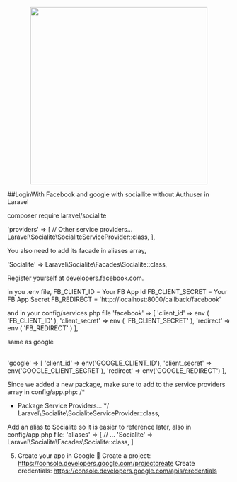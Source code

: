 <p align="center"><img src="https://res.cloudinary.com/dtfbvvkyp/image/upload/v1566331377/laravel-logolockup-cmyk-red.svg" width="400"></p>
</p>

##LoginWith Facebook and google with sociallite without Authuser in Laravel

composer require laravel/socialite

'providers' => [
    // Other service providers...
Laravel\Socialite\SocialiteServiceProvider::class,
],

<p>You also need to add its facade in aliases array,</p>
'Socialite' => Laravel\Socialite\Facades\Socialite::class,

<p>Register yourself at developers.facebook.com.
</p>

in you .env file,
FB_CLIENT_ID = Your FB App Id
FB_CLIENT_SECRET = Your FB App Secret
FB_REDIRECT = 'http://localhost:8000/callback/facebook'

and in your config/services.php file
'facebook' => [ 
                'client_id' => env ( 'FB_CLIENT_ID' ),
                'client_secret' => env ( 'FB_CLIENT_SECRET' ),
                'redirect' => env ( 'FB_REDIRECT' ) 
        ],
        <p>same as google</p> 
      <p>  
        'google' => [
    'client_id'     => env('GOOGLE_CLIENT_ID'),
    'client_secret' => env('GOOGLE_CLIENT_SECRET'),
    'redirect'      => env('GOOGLE_REDIRECT')
],</p>
Since we added a new package, make sure to add to the service providers array in config/app.php:
/*
* Package Service Providers...
*/
Laravel\Socialite\SocialiteServiceProvider::class,

Add an alias to Socialite so it is easier to reference later, also in config/app.php file:
'aliases' => [
    // ...
    'Socialite' => Laravel\Socialite\Facades\Socialite::class,
]

5. Create your app in Google 🌈
Create a project: https://console.developers.google.com/projectcreate
Create credentials: https://console.developers.google.com/apis/credentials

